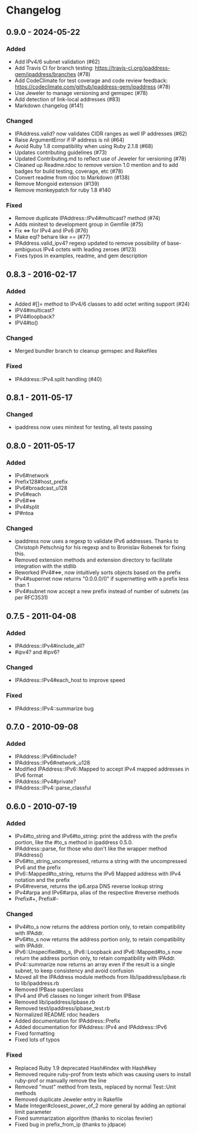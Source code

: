 Changelog
=========

## 0.9.0 - 2024-05-22

### Added
- Add IPv4/6 subnet validation (#62)
- Add Travis CI for branch testing: https://travis-ci.org/ipaddress-gem/ipaddress/branches (#78)
- Add CodeClimate for test coverage and code review feedback: https://codeclimate.com/github/ipaddress-gem/ipaddress (#78)
- Use Jeweler to manage versioning and gemspec (#78)
- Add detection of link-local addresses (#83)
- Markdown changelog (#141)

### Changed
- IPAddress.valid? now validates CIDR ranges as well IP addresses (#62)
- Raise ArgumentError if IP address is nil (#64)
- Avoid Ruby 1.8 compatibility when using Ruby 2.1.8 (#68)
- Updates contributing guidelines (#73)
- Updated Contributing.md to reflect use of Jeweler for versioning (#78)
- Cleaned up Readme.rdoc to remove version 1.0 mention and to add badges for build testing, coverage, etc (#78)
- Convert readme from rdoc to Markdown (#138)
- Remove Mongoid extension (#139)
- Remove monkeypatch for ruby 1.8 #140

### Fixed
- Remove duplicate IPAddress::IPv4#multicast? method (#74)
- Adds minitest to development group in Gemfile (#75)
- Fix <=> for IPv4 and IPv6 (#76)
- Make eql? behare like == (#77)
- IPAddress.valid_ipv4? regexp updated to remove possibility of base-ambiguous IPv4 octets with leading zeroes (#123)
- Fixes typos in examples, readme, and gem description

## 0.8.3 - 2016-02-17

### Added
- Added #[]= method to IPv4/6 classes to add octet writing support (#24)
- IPV4#multicast?
- IPV4#loopback?
- IPV4#to()

### Changed
- Merged bundler branch to cleanup gemspec and Rakefiles

### Fixed
- IPAddress::IPv4.split handling (#40)


## 0.8.1 - 2011-05-17

### Changed
- ipaddress now uses minitest for testing, all tests passing


## 0.8.0 - 2011-05-17

### Added
- IPv6#network
- Prefix128#host_prefix
- IPv6#broadcast_u128
- IPv6#each
- IPv6#<=>
- IPv4#split
- IP#ntoa

### Changed
- ipaddress now uses a regexp to validate IPv6 addresses.
  Thanks to Christoph Petschnig for his regexp and to Bronislav Robenek for fixing this.
- Removed extension methods and extension directory to facilitate integration with the stdlib
- Reworked IPv4#<=>, now intuitively sorts objects based on the prefix
- IPv4#supernet now returns "0.0.0.0/0" if supernetting with a prefix less than 1
- IPv4#subnet now accept a new prefix instead of number of subnets (as per RFC3531)

## 0.7.5 - 2011-04-08

### Added
- IPAddress::IPv4#include_all?
- #ipv4? and #ipv6?

### Changed
- IPAddress::IPv4#each_host to improve speed

### Fixed
- IPAddress::IPv4::summarize bug


## 0.7.0 - 2010-09-08

### Added
- IPAddress::IPv6#include?
- IPAddress::IPv6#network_u128
- Modified IPAddress::IPv6::Mapped to accept IPv4 mapped addresses in IPv6 format
- IPAddress::IPv4#private?
- IPAddress::IPv4::parse_classful


## 0.6.0 - 2010-07-19

### Added
- IPv4#to_string and IPv6#to_string: print the address with the prefix
    portion, like the #to_s method in ipaddress 0.5.0.
- IPAddress::parse, for those who don't like the wrapper  method IPAddress()
- IPv6#to_string_uncompressed, returns a string with the uncompressed IPv6 and the prefix
- IPv6::Mapped#to_string, returns the IPv6 Mapped address with IPv4 notation and the prefix
- IPv6#reverse, returns the ip6.arpa DNS reverse lookup string
- IPv4#arpa and IPv6#arpa, alias of the respective #reverse methods
- Prefix#+, Prefix#-

### Changed
- IPv4#to_s now returns the address portion only, to retain compatibility with IPAddr.
- IPv6#to_s now returns the address portion only, to retain compatibility with IPAddr.
- IPv6::Unspecified#to_s, IPv6::Loopback and  IPv6::Mapped#to_s now return the address portion only,
  to retain compatibility with IPAddr.
- IPv4::summarize now returns an array even if the result is a single subnet,
  to keep consistency and avoid confusion
- Moved all the IPAddress module methods from  lib/ipaddress/ipbase.rb to lib/ipaddress.rb
- Removed IPBase superclass
- IPv4 and IPv6 classes no longer inherit from IPBase
- Removed lib/ipaddress/ipbase.rb
- Removed test/ipaddress/ipbase_test.rb
- Normalized README rdoc headers
- Added documentation for IPAddress::Prefix
- Added documentation for IPAddress::IPv4 and IPAddress::IPv6
- Fixed formatting
- Fixed lots of typos

### Fixed
- Replaced Ruby 1.9 deprecated Hash#index with Hash#key
- Removed require ruby-prof from tests which was causing users
  to install ruby-prof or manually remove the line
- Removed "must" method from tests, replaced by normal Test::Unit methods
- Removed duplicate Jeweler entry in Rakefile
- Made Integer#closest_power_of_2 more general by adding an optional limit parameter
- Fixed summarization algorithm (thanks to nicolas fevrier)
- Fixed bug in prefix_from_ip (thanks to jdpace)
